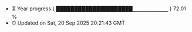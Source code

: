 - ⏳ Year progress { █████████████████████▁▁▁▁▁▁▁▁▁ } 72.01 %
- ⏰ Updated on Sat, 20 Sep 2025 20:21:43 GMT

